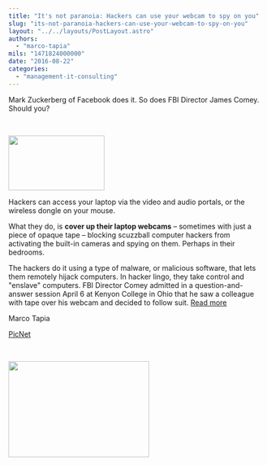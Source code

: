 ```yaml
---
title: "It's not paranoia: Hackers can use your webcam to spy on you"
slug: "its-not-paranoia-hackers-can-use-your-webcam-to-spy-on-you"
layout: "../../layouts/PostLayout.astro"
authors: 
  - "marco-tapia"
mils: "1471824000000"
date: "2016-08-22"
categories: 
  - "management-it-consulting"
---
```


Mark Zuckerberg of Facebook does it. So does FBI Director James Comey. Should you?

 

[<img src="/images/2-1.png" width=189 height=108  >](https://picnet.com.au/blogs/marco/files/2016/08/2-1.png)

Hackers can access your laptop via the video and audio portals, or the wireless dongle on your mouse.

What they do, is **cover up their laptop webcams** – sometimes with just a piece of opaque tape – blocking scuzzball computer hackers from activating the built-in cameras and spying on them. Perhaps in their bedrooms.

The hackers do it using a type of malware, or malicious software, that lets them remotely hijack computers. In hacker lingo, they take control and "enslave" computers. FBI Director Comey admitted in a question-and-answer session April 6 at Kenyon College in Ohio that he saw a colleague with tape over his webcam and decided to follow suit. [Read more](http://www.afr.com/technology/web/security/its-not-paranoia-hackers-can-use-your-webcam-to-spy-on-you-20160701-gpwna6?btis#ixzz4F5QfBQ5j)

Marco Tapia

[PicNet](https://picnet.com.au)

 

[<img src="/images/2-2.jpg" width=277 height=189  >](https://picnet.com.au/blogs/marco/files/2016/08/2-2.jpg)
